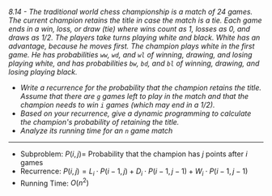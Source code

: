 *8.14 - The traditional world chess championship is a match of 24 games. The current champion retains the title in case the match is a tie. Each game ends in a win, loss, or draw (tie) where wins count as 1, losses as 0, and draws as 1/2. The players take turns playing white and black. White has an advantage, because he moves first. The champion plays white in the first game. He has probabilities `ww`, `wd`, and `wl` of winning, drawing, and losing playing white, and has probabilities `bw`, `bd`, and `bl` of winning, drawing, and losing playing black.*
- *Write a recurrence for the probability that the champion retains the title. Assume that there are `g` games left to play in the match and that the champion needs to win `i` games (which may end in a 1/2).*
- *Based on your recurrence, give a dynamic programming to calculate the champion's probability of retaining the title.*
- *Analyze its running time for an `n` game match*
***
- Subproblem: $P(i,j)=$ Probability that the champion has $j$ points after $i$ games
- Recurrence: $P(i,j)=L_i \cdot P(i-1,j)+D_i \cdot P(i-1,j-1)+W_i \cdot P(i-1,j-1)$
- Running Time: $O(n^2)$
